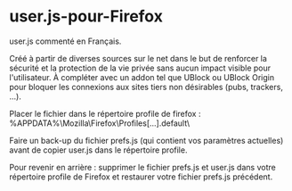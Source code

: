 # user.js-pour-Firefox
user.js commenté en Français.

Créé à partir de diverses sources sur le net dans le but de renforcer la sécurité et la protection de la vie privée sans aucun impact visible pour l'utilisateur. À compléter avec un addon tel que UBlock ou UBlock Origin pour bloquer les connexions aux sites tiers non désirables (pubs, trackers, ...).

Placer le fichier dans le répertoire profile de firefox : %APPDATA%\Mozilla\Firefox\Profiles\[...].default\

Faire un back-up du fichier prefs.js (qui contient vos paramètres actuelles) avant de copier user.js dans le répertoire profile.

Pour revenir en arrière : supprimer le fichier prefs.js et user.js dans votre répertoire profile de Firefox et restaurer votre fichier prefs.js précédent.
